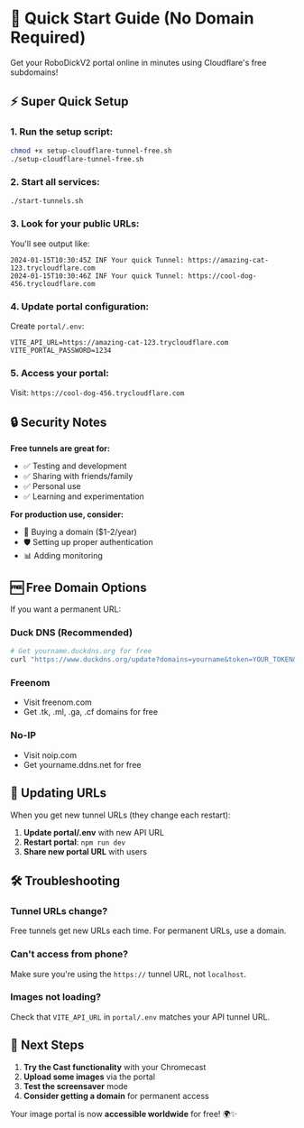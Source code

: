 # 🚀 Quick Start Guide (No Domain Required)

Get your RoboDickV2 portal online in minutes using Cloudflare's free subdomains!

## ⚡ Super Quick Setup

### **1. Run the setup script:**
```bash
chmod +x setup-cloudflare-tunnel-free.sh
./setup-cloudflare-tunnel-free.sh
```

### **2. Start all services:**
```bash
./start-tunnels.sh
```

### **3. Look for your public URLs:**
You'll see output like:
```
2024-01-15T10:30:45Z INF Your quick Tunnel: https://amazing-cat-123.trycloudflare.com
2024-01-15T10:30:46Z INF Your quick Tunnel: https://cool-dog-456.trycloudflare.com
```

### **4. Update portal configuration:**
Create `portal/.env`:
```env
VITE_API_URL=https://amazing-cat-123.trycloudflare.com
VITE_PORTAL_PASSWORD=1234
```

### **5. Access your portal:**
Visit: `https://cool-dog-456.trycloudflare.com`

## 🔒 Security Notes

**Free tunnels are great for:**
- ✅ Testing and development
- ✅ Sharing with friends/family
- ✅ Personal use
- ✅ Learning and experimentation

**For production use, consider:**
- 🔐 Buying a domain ($1-2/year)
- 🛡️ Setting up proper authentication
- 📊 Adding monitoring

## 🆓 Free Domain Options

If you want a permanent URL:

### **Duck DNS (Recommended)**
```bash
# Get yourname.duckdns.org for free
curl "https://www.duckdns.org/update?domains=yourname&token=YOUR_TOKEN&ip="
```

### **Freenom**
- Visit freenom.com
- Get .tk, .ml, .ga, .cf domains for free

### **No-IP**
- Visit noip.com  
- Get yourname.ddns.net for free

## 🔄 Updating URLs

When you get new tunnel URLs (they change each restart):

1. **Update portal/.env** with new API URL
2. **Restart portal**: `npm run dev`
3. **Share new portal URL** with users

## 🛠️ Troubleshooting

### **Tunnel URLs change?**
Free tunnels get new URLs each time. For permanent URLs, use a domain.

### **Can't access from phone?**
Make sure you're using the `https://` tunnel URL, not `localhost`.

### **Images not loading?**
Check that `VITE_API_URL` in `portal/.env` matches your API tunnel URL.

## 🚀 Next Steps

1. **Try the Cast functionality** with your Chromecast
2. **Upload some images** via the portal
3. **Test the screensaver** mode
4. **Consider getting a domain** for permanent access

Your image portal is now **accessible worldwide** for free! 🌍✨ 